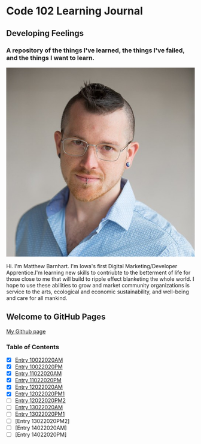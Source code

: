 # Code 102 Learning Journal
## Developing Feelings
### A repository of the things I've learned, the things I've failed, and the things I want to learn.

![Matthew Barnhart](/images/resume-img.jpg)

Hi. I'm Matthew Barnhart. I'm Iowa's first Digital Marketing/Developer Apprentice.I'm learning new skills to contriubte to the betterment of life for those close to me that will build to ripple effect blanketing the whole world. I hope to use these abilities to grow and market community organizations is service to the arts, ecological and economic sustainability, and well-being and care for all mankind.

## Welcome to GitHub Pages

[My Github page](https://mcbarnhart.github.io/)

### Table of Contents
- [x] [Entry 10022020AM](lj10022020.md)
- [x] [Entry 10022020PM](lj10022020PM.md)
- [x] [Entry 11022020AM](lj11022020AM.md)
- [x] [Entry 11022020PM](lj11022020PM.md)
- [x] [Entry 12022020AM](lj12022020AM.md)
- [x] [Entry 12022020PM1](lj12022020PM1.md)
- [ ] [Entry 12022020PM2](lj12022020PM2.md)
- [ ] [Entry 13022020AM](lj13022020AM.md)
- [ ] [Entry 13022020PM1](lj13022020PM.md)
- [ ] [Entry 13022020PM2]
- [ ] [Entry 14022020AM]
- [ ] [Entry 14022020PM]
